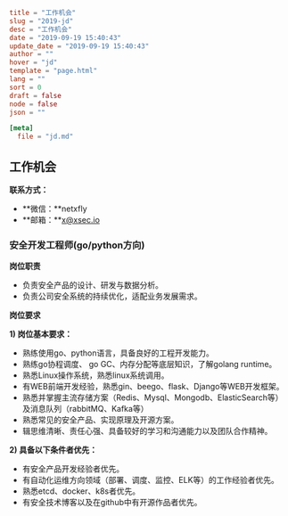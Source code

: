 ```toml
title = "工作机会"
slug = "2019-jd"
desc = "工作机会"
date = "2019-09-19 15:40:43"
update_date = "2019-09-19 15:40:43"
author = ""
hover = "jd"
template = "page.html"
lang = ""
sort = 0
draft = false
node = false
json = ""

[meta]
  file = "jd.md"
```

## 工作机会

**联系方式：**

- **微信：**netxfly
- **邮箱：**x@xsec.io


### 安全开发工程师(go/python方向)

**岗位职责**

* 负责安全产品的设计、研发与数据分析。
* 负责公司安全系统的持续优化，适配业务发展需求。

**岗位要求**

**1) 岗位基本要求：**

- 熟练使用go、python语言，具备良好的工程开发能力。
- 熟练go协程调度、 go GC、内存分配等底层知识，了解golang runtime。
- 熟悉Linux操作系统，熟悉linux系统调用。
- 有WEB前端开发经验，熟悉gin、beego、flask、Django等WEB开发框架。
- 熟悉并掌握主流存储方案（Redis、Mysql、Mongodb、ElasticSearch等）及消息队列（rabbitMQ、Kafka等）
- 熟悉常见的安全产品、实现原理及开源方案。
- 辑思维清晰、责任心强、具备较好的学习和沟通能力以及团队合作精神。

**2) 具备以下条件者优先：**

* 有安全产品开发经验者优先。
* 有自动化运维方向领域（部署、调度、监控、ELK等）的工作经验者优先。
* 熟悉etcd、docker、k8s者优先。
* 有安全技术博客以及在github中有开源作品者优先。
